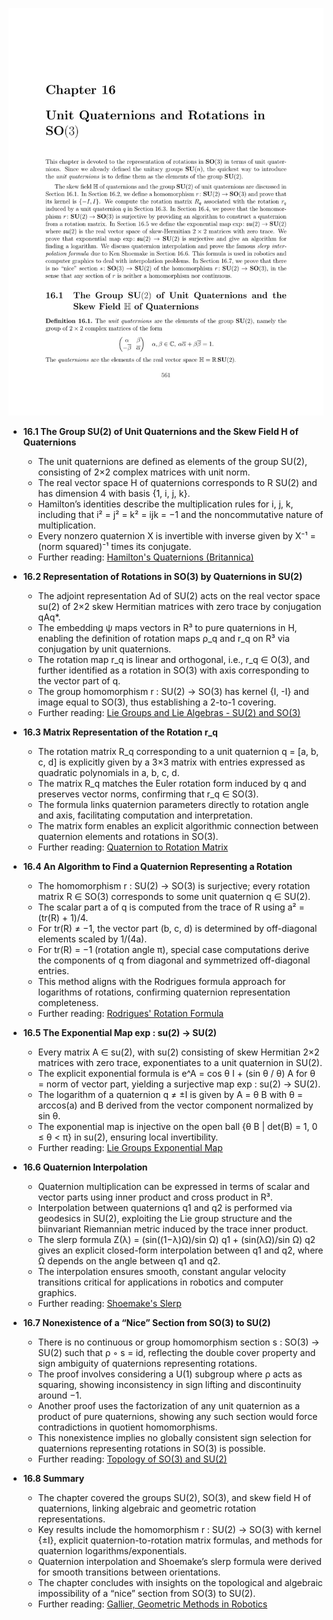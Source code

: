 ![ATD-ch16-linalg-unit-quaternions](ATD-ch16-linalg-unit-quaternions.best.png)

- **16.1 The Group SU(2) of Unit Quaternions and the Skew Field H of Quaternions**  
  - The unit quaternions are defined as elements of the group SU(2), consisting of 2×2 complex matrices with unit norm.  
  - The real vector space H of quaternions corresponds to R SU(2) and has dimension 4 with basis {1, i, j, k}.  
  - Hamilton’s identities describe the multiplication rules for i, j, k, including that i² = j² = k² = ijk = −1 and the noncommutative nature of multiplication.  
  - Every nonzero quaternion X is invertible with inverse given by X⁻¹ = (norm squared)⁻¹ times its conjugate.  
  - Further reading: [Hamilton's Quaternions (Britannica)](https://www.britannica.com/science/quaternion)  

- **16.2 Representation of Rotations in SO(3) by Quaternions in SU(2)**  
  - The adjoint representation Ad of SU(2) acts on the real vector space su(2) of 2×2 skew Hermitian matrices with zero trace by conjugation qAq*.  
  - The embedding ψ maps vectors in R³ to pure quaternions in H, enabling the definition of rotation maps ρ_q and r_q on R³ via conjugation by unit quaternions.  
  - The rotation map r_q is linear and orthogonal, i.e., r_q ∈ O(3), and further identified as a rotation in SO(3) with axis corresponding to the vector part of q.  
  - The group homomorphism r : SU(2) → SO(3) has kernel {I, -I} and image equal to SO(3), thus establishing a 2-to-1 covering.  
  - Further reading: [Lie Groups and Lie Algebras - SU(2) and SO(3)](https://mathworld.wolfram.com/SU2.html)  

- **16.3 Matrix Representation of the Rotation r_q**  
  - The rotation matrix R_q corresponding to a unit quaternion q = [a, b, c, d] is explicitly given by a 3×3 matrix with entries expressed as quadratic polynomials in a, b, c, d.  
  - The matrix R_q matches the Euler rotation form induced by q and preserves vector norms, confirming that r_q ∈ SO(3).  
  - The formula links quaternion parameters directly to rotation angle and axis, facilitating computation and interpretation.  
  - The matrix form enables an explicit algorithmic connection between quaternion elements and rotations in SO(3).  
  - Further reading: [Quaternion to Rotation Matrix](https://en.wikipedia.org/wiki/Rotation_matrix#Quaternion)  

- **16.4 An Algorithm to Find a Quaternion Representing a Rotation**  
  - The homomorphism r : SU(2) → SO(3) is surjective; every rotation matrix R ∈ SO(3) corresponds to some unit quaternion q ∈ SU(2).  
  - The scalar part a of q is computed from the trace of R using a² = (tr(R) + 1)/4.  
  - For tr(R) ≠ −1, the vector part (b, c, d) is determined by off-diagonal elements scaled by 1/(4a).  
  - For tr(R) = −1 (rotation angle π), special case computations derive the components of q from diagonal and symmetrized off-diagonal entries.  
  - This method aligns with the Rodrigues formula approach for logarithms of rotations, confirming quaternion representation completeness.  
  - Further reading: [Rodrigues' Rotation Formula](https://en.wikipedia.org/wiki/Rodrigues%27_rotation_formula)  

- **16.5 The Exponential Map exp : su(2) → SU(2)**  
  - Every matrix A ∈ su(2), with su(2) consisting of skew Hermitian 2×2 matrices with zero trace, exponentiates to a unit quaternion in SU(2).  
  - The explicit exponential formula is e^A = cos θ I + (sin θ / θ) A for θ = norm of vector part, yielding a surjective map exp : su(2) → SU(2).  
  - The logarithm of a quaternion q ≠ ±I is given by A = θ B with θ = arccos(a) and B derived from the vector component normalized by sin θ.  
  - The exponential map is injective on the open ball {θ B | det(B) = 1, 0 ≤ θ < π} in su(2), ensuring local invertibility.  
  - Further reading: [Lie Groups Exponential Map](https://en.wikipedia.org/wiki/Exponential_map_(Lie_theory))  

- **16.6 Quaternion Interpolation**  
  - Quaternion multiplication can be expressed in terms of scalar and vector parts using inner product and cross product in R³.  
  - Interpolation between quaternions q1 and q2 is performed via geodesics in SU(2), exploiting the Lie group structure and the biinvariant Riemannian metric induced by the trace inner product.  
  - The slerp formula Z(λ) = (sin((1−λ)Ω)/sin Ω) q1 + (sin(λΩ)/sin Ω) q2 gives an explicit closed-form interpolation between q1 and q2, where Ω depends on the angle between q1 and q2.  
  - The interpolation ensures smooth, constant angular velocity transitions critical for applications in robotics and computer graphics.  
  - Further reading: [Shoemake's Slerp](https://en.wikipedia.org/wiki/Slerp)  

- **16.7 Nonexistence of a “Nice” Section from SO(3) to SU(2)**  
  - There is no continuous or group homomorphism section s : SO(3) → SU(2) such that ρ ◦ s = id, reflecting the double cover property and sign ambiguity of quaternions representing rotations.  
  - The proof involves considering a U(1) subgroup where ρ acts as squaring, showing inconsistency in sign lifting and discontinuity around −1.  
  - Another proof uses the factorization of any unit quaternion as a product of pure quaternions, showing any such section would force contradictions in quotient homomorphisms.  
  - This nonexistence implies no globally consistent sign selection for quaternions representing rotations in SO(3) is possible.  
  - Further reading: [Topology of SO(3) and SU(2)](https://en.wikipedia.org/wiki/Special_unitary_group)  

- **16.8 Summary**  
  - The chapter covered the groups SU(2), SO(3), and skew field H of quaternions, linking algebraic and geometric rotation representations.  
  - Key results include the homomorphism r : SU(2) → SO(3) with kernel {±I}, explicit quaternion-to-rotation matrix formulas, and methods for quaternion logarithms/exponentials.  
  - Quaternion interpolation and Shoemake’s slerp formula were derived for smooth transitions between orientations.  
  - The chapter concludes with insights on the topological and algebraic impossibility of a “nice” section from SO(3) to SU(2).  
  - Further reading: [Gallier, Geometric Methods in Robotics](https://cs.nyu.edu/~gallier/books/geommethods.pdf)
